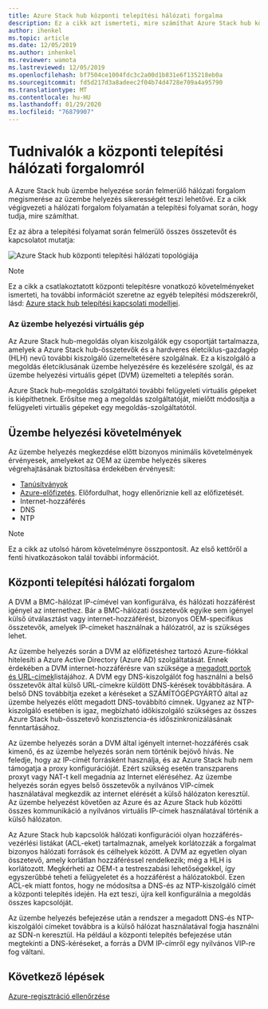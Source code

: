 ```yaml
---
title: Azure Stack hub központi telepítési hálózati forgalma
description: Ez a cikk azt ismerteti, mire számíthat Azure Stack hub központi telepítési hálózati folyamataival kapcsolatban.
author: ihenkel
ms.topic: article
ms.date: 12/05/2019
ms.author: inhenkel
ms.reviewer: wamota
ms.lastreviewed: 12/05/2019
ms.openlocfilehash: bf7504ce1004fdc3c2a00d1b831e6f135218eb0a
ms.sourcegitcommit: fd5d217d3a8adeec2f04b74d4728e709a4a95790
ms.translationtype: MT
ms.contentlocale: hu-HU
ms.lasthandoff: 01/29/2020
ms.locfileid: "76879907"
---
```

# <a name="about-deployment-network-traffic"></a>Tudnivalók a központi telepítési hálózati forgalomról
A Azure Stack hub üzembe helyezése során felmerülő hálózati forgalom megismerése az üzembe helyezés sikerességét teszi lehetővé. Ez a cikk végigvezeti a hálózati forgalom folyamatán a telepítési folyamat során, hogy tudja, mire számíthat.

Ez az ábra a telepítési folyamat során felmerülő összes összetevőt és kapcsolatot mutatja:

![Azure Stack hub központi telepítési hálózati topológiája](media/deployment-networking/figure1.png)

> [!NOTE]
> Ez a cikk a csatlakoztatott központi telepítésre vonatkozó követelményeket ismerteti, ha további információt szeretne az egyéb telepítési módszerekről, lásd: [Azure stack hub telepítési kapcsolati modelljei](azure-stack-connection-models.md).

### <a name="the-deployment-vm"></a>Az üzembe helyezési virtuális gép
Az Azure Stack hub-megoldás olyan kiszolgálók egy csoportját tartalmazza, amelyek a Azure Stack hub-összetevők és a hardveres életciklus-gazdagép (HLH) nevű további kiszolgáló üzemeltetésére szolgálnak. Ez a kiszolgáló a megoldás életciklusának üzembe helyezésére és kezelésére szolgál, és az üzembe helyezési virtuális gépet (DVM) üzemelteti a telepítés során.

Azure Stack hub-megoldás szolgáltatói további felügyeleti virtuális gépeket is kiépíthetnek. Erősítse meg a megoldás szolgáltatóját, mielőtt módosítja a felügyeleti virtuális gépeket egy megoldás-szolgáltatótól.

## <a name="deployment-requirements"></a>Üzembe helyezési követelmények
Az üzembe helyezés megkezdése előtt bizonyos minimális követelmények érvényesek, amelyeket az OEM az üzembe helyezés sikeres végrehajtásának biztosítása érdekében érvényesít:

-   [Tanúsítványok](azure-stack-pki-certs.md)
-   [Azure-előfizetés](azure-stack-validate-registration.md). Előfordulhat, hogy ellenőriznie kell az előfizetését.
-   Internet-hozzáférés
-   DNS
-   NTP

> [!NOTE]
> Ez a cikk az utolsó három követelményre összpontosít. Az első kettőről a fenti hivatkozásokon talál további információt.

## <a name="deployment-network-traffic"></a>Központi telepítési hálózati forgalom
A DVM a BMC-hálózat IP-címével van konfigurálva, és hálózati hozzáférést igényel az internethez. Bár a BMC-hálózati összetevők egyike sem igényel külső útválasztást vagy internet-hozzáférést, bizonyos OEM-specifikus összetevők, amelyek IP-címeket használnak a hálózatról, az is szükséges lehet.

Az üzembe helyezés során a DVM az előfizetéshez tartozó Azure-fiókkal hitelesíti a Azure Active Directory (Azure AD) szolgáltatását. Ennek érdekében a DVM internet-hozzáférésre van szüksége a [megadott portok és URL-címek](azure-stack-integrate-endpoints.md)listájához. A DVM egy DNS-kiszolgálót fog használni a belső összetevők által külső URL-címekre küldött DNS-kérések továbbítására. A belső DNS továbbítja ezeket a kéréseket a SZÁMÍTÓGÉPGYÁRTÓ által az üzembe helyezés előtt megadott DNS-továbbító címnek. Ugyanez az NTP-kiszolgáló esetében is igaz, megbízható időkiszolgáló szükséges az összes Azure Stack hub-összetevő konzisztencia-és időszinkronizálásának fenntartásához.

Az üzembe helyezés során a DVM által igényelt internet-hozzáférés csak kimenő, és az üzembe helyezés során nem történik bejövő hívás. Ne feledje, hogy az IP-címét forrásként használja, és az Azure Stack hub nem támogatja a proxy konfigurációját. Ezért szükség esetén transzparens proxyt vagy NAT-t kell megadnia az Internet eléréséhez. Az üzembe helyezés során egyes belső összetevők a nyilvános VIP-címek használatával megkezdik az internet elérését a külső hálózaton keresztül. Az üzembe helyezést követően az Azure és az Azure Stack hub közötti összes kommunikáció a nyilvános virtuális IP-címek használatával történik a külső hálózaton.

Az Azure Stack hub kapcsolók hálózati konfigurációi olyan hozzáférés-vezérlési listákat (ACL-eket) tartalmaznak, amelyek korlátozzák a forgalmat bizonyos hálózati források és célhelyek között. A DVM az egyetlen olyan összetevő, amely korlátlan hozzáféréssel rendelkezik; még a HLH is korlátozott. Megkérheti az OEM-t a testreszabási lehetőségekkel, így egyszerűbbé teheti a felügyeletet és a hozzáférést a hálózatokból. Ezen ACL-ek miatt fontos, hogy ne módosítsa a DNS-és az NTP-kiszolgáló címét a központi telepítés idején. Ha ezt teszi, újra kell konfigurálnia a megoldás összes kapcsolóját.

Az üzembe helyezés befejezése után a rendszer a megadott DNS-és NTP-kiszolgálói címeket továbbra is a külső hálózat használatával fogja használni az SDN-n keresztül. Ha például a központi telepítés befejezése után megtekinti a DNS-kéréseket, a forrás a DVM IP-címről egy nyilvános VIP-re fog váltani.

## <a name="next-steps"></a>Következő lépések
[Azure-regisztráció ellenőrzése](azure-stack-validate-registration.md)
